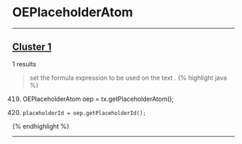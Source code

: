 # OEPlaceholderAtom

***

## [Cluster 1](./1)
1 results
> set the formula expression to be used on the text . 
{% highlight java %}
419. OEPlaceholderAtom oep = tx.getPlaceholderAtom();
421.     placeholderId = oep.getPlaceholderId();
{% endhighlight %}

***

